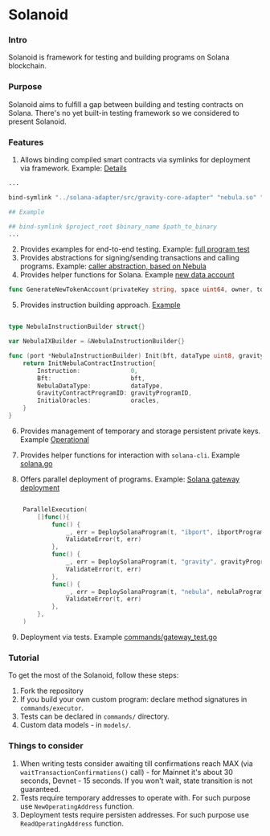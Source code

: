 

# Solanoid

### Intro

Solanoid is framework for testing and building programs on Solana blockchain.

### Purpose

Solanoid aims to fulfill a gap between building and testing contracts on Solana. There's no yet built-in testing framework so we considered to present Solanoid.

### Features

1. Allows binding compiled smart contracts via symlinks for deployment via framework. Example: [Details](bind-symlink.sh)

```bash
...

bind-symlink "../solana-adapter/src/gravity-core-adapter" "nebula.so" "nebula/target/deploy/solana_nebula_contract.so"

## Example

## bind-symlink $project_root $binary_name $path_to_binary
...
```

2. Provides examples for end-to-end testing. Example: [full program test](commands/flow_test.go)
3. Provides abstractions for signing/sending transactions and calling programs. Example: [caller abstraction, based on Nebula](commands/executor/nebula.go#L361) 
4. Provides helper functions for Solana. Example [new data account](commands/new_data_account.go#L224)

```go
func GenerateNewTokenAccount(privateKey string, space uint64, owner, tokenMint common.PublicKey, clientEndpoint string, seeds string) (*models.CommandResponse, error) 
```
5. Provides instruction building approach. [Example](commands/executor/ib_port.go)

```go

type NebulaInstructionBuilder struct{}

var NebulaIXBuilder = &NebulaInstructionBuilder{}

func (port *NebulaInstructionBuilder) Init(bft, dataType uint8, gravityProgramID common.PublicKey, oracles []byte) interface{} {
	return InitNebulaContractInstruction{
		Instruction:              0,
		Bft:                      bft,
		NebulaDataType:           dataType,
		GravityContractProgramID: gravityProgramID,
		InitialOracles:           oracles,
	}
}

```
6. Provides management of temporary and storage persistent private keys. Example [Operational](commands/operational.go)
7. Provides helper functions for interaction with `solana-cli`. Example [solana.go](commands/solana.go)

8. Offers parallel deployment of programs. Example: [Solana gateway deployment](commands/flow_test.go#L114)
```go

	ParallelExecution(
		[]func(){
			func() {
				_, err = DeploySolanaProgram(t, "ibport", ibportProgram.PKPath, consulsList.List[0].PKPath, "../binaries/ibport.so")
				ValidateError(t, err)
			},
			func() {
				_, err = DeploySolanaProgram(t, "gravity", gravityProgram.PKPath, consulsList.List[1].PKPath, "../binaries/gravity.so")
				ValidateError(t, err)
			},
			func() {
				_, err = DeploySolanaProgram(t, "nebula", nebulaProgram.PKPath, consulsList.List[2].PKPath, "../binaries/nebula.so")
				ValidateError(t, err)
			},
		},
	)
```

9. Deployment via tests. Example [commands/gateway_test.go](commands/gateway_test.go#L14)

### Tutorial

To get the most of the Solanoid, follow these steps:

1. Fork the repository
2. If you build your own custom program: declare method signatures in `commands/executor`.
3. Tests can be declared in `commands/` directory.
4. Custom data models - in `models/`.

### Things to consider

1. When writing tests consider awaiting till confirmations reach MAX (via `	waitTransactionConfirmations()` call) - for Mainnet it's about 30 seconds, Devnet - 15 seconds. If you won't wait, state transition is not guaranteed. 
2. Tests require temporary addresses to operate with. For such purpose use `NewOperatingAddress` function.
3. Deployment tests require persisten addresses. For such purpose use `ReadOperatingAddress` function.